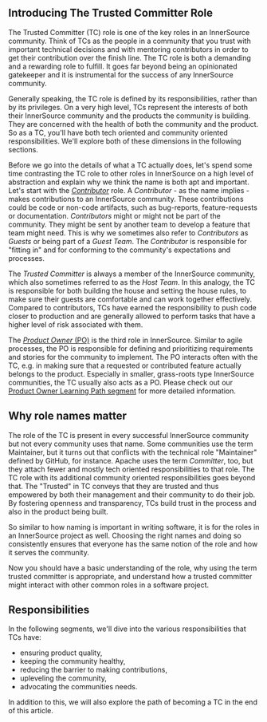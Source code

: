 ## Introducing The Trusted Committer Role

The Trusted Committer (TC) role is one of the key roles in an InnerSource
community. Think of TCs as the people in a community that you trust with
important technical decisions and with mentoring contributors in order to get
their contribution over the finish line. The TC role is both a demanding and a
rewarding role to fulfill. It goes far beyond being an opinionated gatekeeper
and it is instrumental for the success of any InnerSource community. 

Generally speaking, the TC role is defined by its responsibilities, rather than
by its privileges. On a very high level, TCs represent the interests of both
their InnerSource community and the products the community is building. They
are concerned with the health of both the community and the product. So as a
TC, you'll have both tech oriented and community oriented responsibilities.  We'll
explore both of these dimensions in the following sections. 

Before we go into the details of what a TC actually does, let's spend some time
contrasting the TC role to other roles in InnerSource on a high level of abstraction and
explain why we think the name is both apt and important.  Let's
start with the [_Contributor_](https://github.com/InnerSourceCommons/InnerSourceLearningPath/tree/master/contributor) role. A _Contributor_ - as the name implies -
makes contributions to an InnerSource community.  These contributions could be code or non-code
artifacts, such as bug-reports, feature-requests or documentation.
_Contributors_ might or might not be part of the community. They might be sent by
another team to develop a feature that team might need. This is why we
sometimes also refer to _Contributors_ as _Guests_ or being part of a _Guest
Team_. The _Contributor_ is responsible for "fitting in" and for conforming to the
community's expectations and processes.

The _Trusted Committer_ is always a member of the InnerSource community, which
also sometimes referred to as the _Host Team_. In this analogy, the TC is
responsible for both building the house and setting the house rules, to make
sure their guests are comfortable and can work together effectively. Compared
to contributors, TCs have earned the responsibility to push code closer to
production and are generally allowed to perform tasks that have a higher level
of risk associated with them.

The [_Product Owner_ (PO)](https://github.com/InnerSourceCommons/InnerSourceLearningPath/tree/master/product-owner) is the third role in InnerSource.  Similar to agile
processes, the PO is responsible for defining and prioritizing requirements and
stories for the community to implement. The PO interacts often with the
TC, e.g. in making sure that a requested or contributed feature actually
belongs to the product. Especially in smaller, grass-roots type InnerSource
communities, the TC usually also acts as a PO. Please check out our [Product
Owner Learning Path segment](https://github.com/InnerSourceCommons/InnerSourceLearningPath/tree/master/product-owner) for more detailed information.

## Why role names matter

The role of the TC is present in every successful InnerSource community but not
every community uses that name. Some communities use the term Maintainer, but
it turns out that conflicts with the technical role "Maintainer" defined by
GitHub, for instance.  Apache uses the term _Committer_, too, but they attach
fewer and mostly tech oriented responsibilities to that role. The TC role with
its additional community oriented responsibilities goes beyond that.  The
"Trusted" in TC conveys that they are trusted and thus empowered by both their
management and their community to do their job. By fostering openness and
transparency, TCs build trust in the process and also in the product being
built.

So similar to how naming is important in writing software, it is for the
roles in an InnerSource project as well. Choosing the right names and doing so
consistently ensures that everyone has the same notion of the role and how it
serves the community.

Now you should have a basic understanding of the role, why using the term
trusted committer is appropriate, and understand how a trusted committer might
interact with other common roles in a software project.

## Responsibilities

In the following segments, we'll dive into the various responsibilities that
TCs have:

- ensuring product quality,
- keeping the community healthy,
- reducing the barrier to making contributions,
- upleveling the community,
- advocating the communities needs.

In addition to this, we will also explore the path of becoming a TC in the end
of this article.
